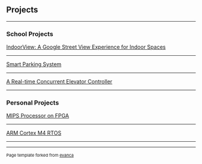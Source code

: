 ## Projects

---

### School Projects 

[IndoorView: A Google Street View Experience for Indoor Spaces](https://darebalogun.github.io/indoorView/)

---
[Smart Parking System](https://darebalogun.github.io/park-smart/)

---
[A Real-time Concurrent Elevator Controller](https://darebalogun.github.io/SYSC3303G4/)

---

### Personal Projects

[MIPS Processor on FPGA](#)

---

[ARM Cortex M4 RTOS](#)

---




---
<p style="font-size:11px">Page template forked from <a href="https://github.com/evanca/quick-portfolio">evanca</a></p>
<!-- Remove above link if you don't want to attibute -->
